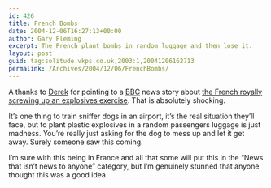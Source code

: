 ```yaml
---
id: 426
title: French Bombs
date: 2004-12-06T16:27:13+00:00
author: Gary Fleming
excerpt: The French plant bombs in random luggage and then lose it.
layout: post
guid: tag:solitude.vkps.co.uk,2003:1,20041206162713
permalink: /Archives/2004/12/06/FrenchBombs/
---
```

A thanks to [Derek](http://mrry.co.uk) for pointing to a <acronym title="British Broadcasting Corporation">BBC</acronym> news story about [the French royally screwing up an explosives exercise](http://news.bbc.co.uk/1/hi/world/europe/4070973.stm). That is absolutely shocking.

It&#8217;s one thing to train sniffer dogs in an airport, it&#8217;s the real situation they&#8217;ll face, but to plant plastic explosives in a random passengers luggage is just madness. You&#8217;re really just asking for the dog to mess up and let it get away. Surely someone saw this coming.

I&#8217;m sure with this being in France and all that some will put this in the &#8220;News that isn&#8217;t news to anyone&#8221; category, but I&#8217;m genuinely stunned that anyone thought this was a good idea.